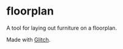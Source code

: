 # floorplan 

A tool for laying out furniture on a floorplan.

Made with [Glitch](https://glitch.com/edit/#!/remix/floorplan).